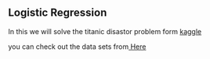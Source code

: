 Logistic Regression
--------------------

In this we will solve the titanic disastor problem form <a href = "https://www.kaggle.com/">kaggle</a>

you can check out the data sets from<a href = "https://www.kaggle.com/c/titanic"> Here </a> 
